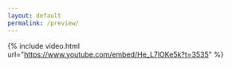 ```yaml
---
layout: default
permalink: /preview/
---
```



{% include video.html url="https://www.youtube.com/embed/He_L7lOKe5k?t=3535" %}

